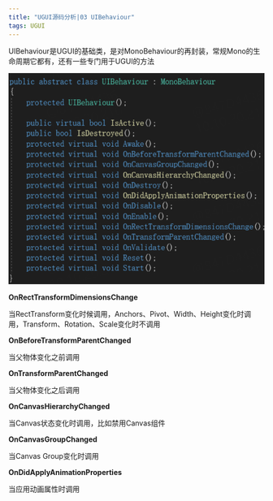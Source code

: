 ```yaml
---
title: "UGUI源码分析|03 UIBehaviour"
tags: UGUI
---
```


UIBehaviour是UGUI的基础类，是对MonoBehaviour的再封装，常规Mono的生命周期它都有，还有一些专门用于UGUI的方法

![image-20231020150550008](https://raw.githubusercontent.com/Gasskin/CloudImg/master/img/202310201505122.png)

**OnRectTransformDimensionsChange**

当RectTransform变化时候调用，Anchors、Pivot、Width、Height变化时调用，Transform、Rotation、Scale变化时不调用

**OnBeforeTransformParentChanged**

当父物体变化之前调用

**OnTransformParentChanged**

当父物体变化之后调用

**OnCanvasHierarchyChanged**

当Canvas状态变化时调用，比如禁用Canvas组件

**OnCanvasGroupChanged**

当Canvas Group变化时调用

**OnDidApplyAnimationProperties**

当应用动画属性时调用
